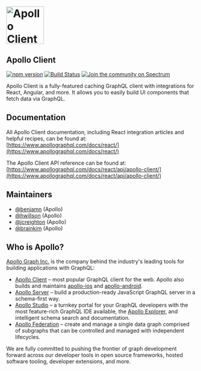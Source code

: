 # <a href="https://www.apollographql.com/"><img src="https://user-images.githubusercontent.com/841294/53402609-b97a2180-39ba-11e9-8100-812bab86357c.png" height="100" alt="Apollo Client"></a>

## Apollo Client

[![npm version](https://badge.fury.io/js/%40apollo%2Fclient.svg)](https://badge.fury.io/js/%40apollo%2Fclient)
[![Build Status](https://circleci.com/gh/apollographql/apollo-client.svg?style=svg)](https://circleci.com/gh/apollographql/apollo-client)
[![Join the community on Spectrum](https://withspectrum.github.io/badge/badge.svg)](https://spectrum.chat/apollo)

Apollo Client is a fully-featured caching GraphQL client with integrations for React, Angular, and more. It allows you to easily build UI components that fetch data via GraphQL.

## Documentation

All Apollo Client documentation, including React integration articles and helpful recipes, can be found at: <br/>
[https://www.apollographql.com/docs/react/](https://www.apollographql.com/docs/react/)

The Apollo Client API reference can be found at: <br/>
[https://www.apollographql.com/docs/react/api/apollo-client/](https://www.apollographql.com/docs/react/api/apollo-client/)

## Maintainers

- [@benjamn](https://github.com/benjamn) (Apollo)
- [@hwillson](https://github.com/hwillson) (Apollo)
- [@jcreighton](https://github.com/jcreighton) (Apollo)
- [@brainkim](https://github.com/brainkim) (Apollo)

## Who is Apollo?

[Apollo Graph Inc.](https://apollographql.com/) is the company behind the industry's leading tools for building applications with GraphQL:

- [Apollo Client](https://www.apollographql.com/apollo-client/) – most popular GraphQL client for the web. Apollo also builds and maintains [apollo-ios](https://github.com/apollographql/apollo-ios) and [apollo-android](https://github.com/apollographql/apollo-android).
- [Apollo Server](https://www.apollographql.com/docs/apollo-server/) – build a production-ready JavaScript GraphQL server in a schema-first way.
- [Apollo Studio](https://www.apollographql.com/studio/develop/) – a turnkey portal for your GraphQL developers with the most feature-rich GraphQL IDE available, the [Apollo Explorer](https://www.apollographql.com/docs/studio/explorer/), and intelligent schema search and documentation.
- [Apollo Federation](https://www.apollographql.com/apollo-federation) – create and manage a single data graph comprised of subgraphs that can be controlled and managed with independent lifecycles.

We are fully committed to pushing the frontier of graph development forward across our developer tools in open source frameworks, hosted software tooling, developer extensions, and more.

